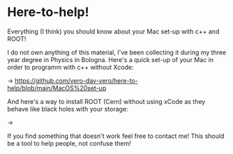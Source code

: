 # Here-to-help!

Everything (I think) you should know about your Mac set-up with c++ and ROOT!

I do not own anything of this material, I've been collecting it during my three year degree in Physics in Bologna. 
Here's a quick set-up of your Mac in order to programm with c++ without Xcode:

-> https://github.com/vero-dav-vero/here-to-help/blob/main/MacOS%20set-up

And here's a way to install ROOT (Cern) without using xCode as they behave like black holes with your storage:

->

If you find something that doesn't work feel free to contact me! This should be a tool to help people, not confuse them!

